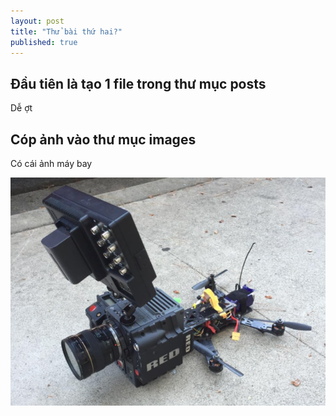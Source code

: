 ```yaml
---
layout: post
title: "Thử bài thứ hai?"
published: true
---
```






## Đầu tiên là tạo 1 file trong thư mục posts

Dễ ợt

## Cóp ảnh vào thư mục images

Có cái ảnh máy bay

![ảnh máy bay](images/maybay.png)
